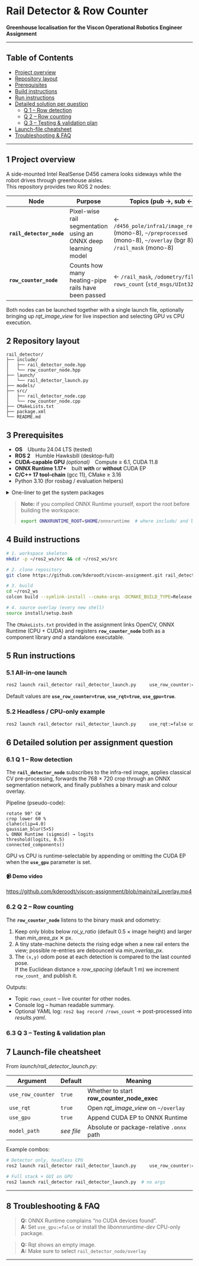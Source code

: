 # Rail Detector & Row Counter  
**Greenhouse localisation for the Viscon Operational Robotics Engineer Assignment**

---

## Table of Contents
* [Project overview](#overview)
* [Repository layout](#layout)
* [Prerequisites](#prerequisites)
* [Build instructions](#build)
* [Run instructions](#run)
* [Detailed solution per question](#solutions)
    *    [Q 1 – Row detection](#q1)
    *    [Q 2 – Row counting](#q2)
    *    [Q 3 – Testing & validation plan](#q3)
* [Launch-file cheatsheet](#launch-cheatsheet)
* [Troubleshooting & FAQ](#faq)

---


## 1  Project overview
A side-mounted Intel RealSense D456 camera looks sideways while the robot drives through greenhouse aisles.  
This repository provides two ROS 2 nodes:

| Node | Purpose | Topics (pub →, sub ←) |
|------|---------|------------------------|
| **`rail_detector_node`** | Pixel-wise rail segmentation using an ONNX deep learning model | ← `/d456_pole/infra1/image_rect_raw` (mono-8), `~/preprocessed` (mono-8), `~/overlay` (bgr 8), `/rail_mask` (mono-8) |
| **`row_counter_node`** | Counts how many heating-pipe rails have been passed | ← `/rail_mask`, `/odometry/filtered`, `rows_count` (`std_msgs/UInt32`) |

Both nodes can be launched together with a single launch file, optionally bringing up *rqt_image_view* for live inspection and selecting GPU vs CPU execution.


## 2  Repository layout
```
rail_detector/
├── include/
│   ├── rail_detector_node.hpp
│   └── row_counter_node.hpp                       
├── launch/
│   └── rail_detector_launch.py
├── models/                        
├── src/
│   ├── rail_detector_node.cpp
│   └── row_counter_node.cpp
├── CMakeLists.txt           
├── package.xml
└── README.md
```

## 3  Prerequisites
* **OS** Ubuntu 24.04 LTS (tested)  
* **ROS 2** Humble Hawksbill (desktop-full)  
* **CUDA-capable GPU** *(optional)* Compute ≥ 6.1, CUDA 11.8  
* **ONNX Runtime 1.17+** built **with** or **without** CUDA EP  
* **C/C++ 17 tool-chain** (gcc 11), CMake ≥ 3.16  
* Python 3.10 (for rosbag / evaluation helpers)

<details><summary>One-liner to get the system packages</summary>

```bash
sudo apt update && sudo apt install -y   build-essential cmake git curl   ros-humble-desktop   python3-colcon-common-extensions   python3-pip python3-vcstool   libopencv-dev ros-humble-cv-bridge   ros-humble-image-transport ros-humble-rqt-image-view   ros-humble-nav-msgs ros-humble-ament-cmake   onnxruntime libonnxruntime-dev
```

</details>

> **Note:** if you compiled ONNX Runtime yourself, export the root before building the workspace:
> ```bash
> export ONNXRUNTIME_ROOT=$HOME/onnxruntime  # where include/ and libonnxruntime.so live
> ```

## 4  Build instructions
```bash
# 1. workspace skeleton
mkdir -p ~/ros2_ws/src && cd ~/ros2_ws/src

# 2. clone repository
git clone https://github.com/kderoodt/viscon-assignment.git rail_detector

# 3. build
cd ~/ros2_ws
colcon build --symlink-install --cmake-args -DCMAKE_BUILD_TYPE=Release

# 4. source overlay (every new shell)
source install/setup.bash
```
The ```CMakeLists.txt``` provided in the assignment links OpenCV, ONNX Runtime (CPU + CUDA) and registers **`row_counter_node`** both as a component library *and* a standalone executable.

## 5  Run instructions
### 5.1  All-in-one launch
```bash
ros2 launch rail_detector rail_detector_launch.py     use_row_counter:=true     use_rqt:=true     use_gpu:=true        
```
Default values are **`use_row_counter=true`**, **`use_rqt=true`**, **`use_gpu=true`**.

### 5.2  Headless / CPU-only example
```bash
ros2 launch rail_detector rail_detector_launch.py     use_rqt:=false use_gpu:=false
```

## 6  Detailed solution per assignment question


### 6.1  Q 1 – Row detection
The **`rail_detector_node`** subscribes to the infra-red image, applies classical CV pre-processing, forwards the 768 × 720 crop through an ONNX segmentation network, and finally publishes a binary mask and colour overlay.

Pipeline (pseudo-code):
```
rotate 90° CW            
crop lower 60 %          
clahe(clip=4.0)          
gaussian_blur(5×5)
↳ ONNX Runtime (sigmoid) → logits
threshold(logits, 0.5)
connected_components()   
```


GPU vs CPU is runtime-selectable by appending or omitting the CUDA EP when the **`use_gpu`** parameter is set.

#### 📹 Demo video

https://github.com/kderoodt/viscon-assignment/blob/main/rail_overlay.mp4



### 6.2  Q 2 – Row counting
The **`row_counter_node`** listens to the binary mask and odometry:
1. Keep only blobs below *roi_y_ratio* (default 0.5 × image height) and larger than *min_area_px* ✕ px.  
2. A tiny state-machine detects the rising edge when a new rail enters the view; possible re-entries are debounced via *min_overlap_px*.
3. The `(x,y)` odom pose at each detection is compared to the last counted pose.  
   If the Euclidean distance ≥ *row_spacing* (default 1 m) we increment `row_count_` and publish it.

Outputs:
* Topic `rows_count` – live counter for other nodes.
* Console log – human readable summary.
* Optional YAML log: `ros2 bag record /rows_count`  → post-processed into *results.yaml*.


### 6.3  Q 3 – Testing & validation plan

## 7  Launch-file cheatsheet
From *launch/rail_detector_launch.py*:

| Argument | Default | Meaning |
|-----------|---------|---------|
| `use_row_counter` | `true` | Whether to start **row_counter_node_exec** |
| `use_rqt`         | `true` | Open *rqt_image_view* on `~/overlay` |
| `use_gpu`         | `true` | Append CUDA EP to ONNX Runtime |
| `model_path`      | *see file* | Absolute or package-relative `.onnx` path |

Example combos:
```bash
# Detector only, headless CPU
ros2 launch rail_detector rail_detector_launch.py     use_row_counter:=false use_rqt:=false use_gpu:=false

# Full stack + GUI on GPU
ros2 launch rail_detector rail_detector_launch.py  # no args
```

---

## 8  Troubleshooting & FAQ
> **Q:** ONNX Runtime complains “no CUDA devices found”.  
> **A:** Set `use_gpu:=false` or install the *libonnxruntime-dev* CPU-only package.

> **Q:** Rqt shows an empty image.  
> **A:** Make sure to select `rail_detector_node/overlay`

---
